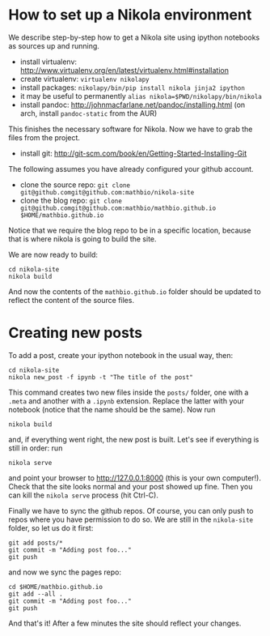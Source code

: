 How to set up a Nikola environment
==================================

We describe step-by-step how to get a Nikola site using ipython notebooks as sources up and running.

* install virtualenv: http://www.virtualenv.org/en/latest/virtualenv.html#installation
* create virtualenv: `virtualenv nikolapy`
* install packages: `nikolapy/bin/pip install nikola jinja2 ipython`
* it may be useful to permanently `alias nikola=$PWD/nikolapy/bin/nikola`
* install pandoc: http://johnmacfarlane.net/pandoc/installing.html (on arch,
install `pandoc-static` from the AUR)

This finishes the necessary software for Nikola. Now we have to grab the files
from the project.

* install git: http://git-scm.com/book/en/Getting-Started-Installing-Git

The following assumes you have already configured your github account.

* clone the source repo: `git clone git@github.comgit@github.com:mathbio/nikola-site`
* clone the blog repo:
`git clone git@github.comgit@github.com:mathbio/mathbio.github.io $HOME/mathbio.github.io`

Notice that we require the blog repo to be in a specific location, because
that is where nikola is going to build the site.

We are now ready to build:

    cd nikola-site
    nikola build

And now the contents of the `mathbio.github.io` folder should be updated to
reflect the content of the source files.

Creating new posts
==================

To add a post, create your ipython notebook in the usual way, then:

    cd nikola-site
    nikola new_post -f ipynb -t "The title of the post"

This command creates two new files inside the `posts/` folder, one with a `.meta` and another with a `.ipynb` extension. Replace the latter with your notebook (notice that the name should be the same). Now run

    nikola build

and, if everything went right, the new post is built. Let's see if everything is still in order: run

    nikola serve

and point your browser to http://127.0.0.1:8000 (this is your own computer!). Check that the site looks normal and your post showed up fine. Then you can kill the `nikola serve` process (hit Ctrl-C).

Finally we have to sync the github repos. Of course, you can only push to repos where you have permission to do so. We are still in the `nikola-site` folder, so let us do it first:

    git add posts/*
    git commit -m "Adding post foo..."
    git push

and now we sync the pages repo:

    cd $HOME/mathbio.github.io
    git add --all .
    git commit -m "Adding post foo..."
    git push

And that's it! After a few minutes the site should reflect your changes.

